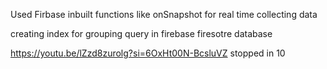 Used Firbase inbuilt functions like onSnapshot for real time collecting data 


creating index for grouping query in firebase firesotre database


https://youtu.be/lZzd8zurolg?si=6OxHt00N-BcsluVZ stopped in 10
